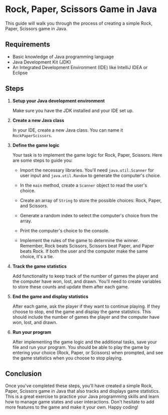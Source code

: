 # Rock, Paper, Scissors Game in Java

This guide will walk you through the process of creating a simple Rock, Paper, Scissors game in Java.

## Requirements

- Basic knowledge of Java programming language
- Java Development Kit (JDK)
- An Integrated Development Environment (IDE) like IntelliJ IDEA or Eclipse

## Steps

1. **Setup your Java development environment**

   Make sure you have the JDK installed and your IDE set up.

2. **Create a new Java class**

   In your IDE, create a new Java class. You can name it `RockPaperScissors`.

3. **Define the game logic**

   Your task is to implement the game logic for Rock, Paper, Scissors. Here are some steps to guide you:

    - Import the necessary libraries. You'll need `java.util.Scanner` for user input and `java.util.Random` to generate the computer's choice.

    - In the `main` method, create a `Scanner` object to read the user's choice.

    - Create an array of `String` to store the possible choices: Rock, Paper, and Scissors.

    - Generate a random index to select the computer's choice from the array.

    - Print the computer's choice to the console.

    - Implement the rules of the game to determine the winner. Remember, Rock beats Scissors, Scissors beat Paper, and Paper beats Rock. If both the user and the computer make the same choice, it's a tie.

4. **Track the game statistics**

   Add functionality to keep track of the number of games the player and the computer have won, lost, and drawn. You'll need to create variables to store these counts and update them after each game.

5. **End the game and display statistics**

   After each game, ask the player if they want to continue playing. If they choose to stop, end the game and display the game statistics. This should include the number of games the player and the computer have won, lost, and drawn.

6. **Run your program**

   After implementing the game logic and the additional tasks, save your file and run your program. You should be able to play the game by entering your choice (Rock, Paper, or Scissors) when prompted, and see the game statistics when you choose to stop playing.

## Conclusion

Once you've completed these steps, you'll have created a simple Rock, Paper, Scissors game in Java that also tracks and displays game statistics. This is a great exercise to practice your Java programming skills and learn how to manage game states and user interactions. Don't hesitate to add more features to the game and make it your own. Happy coding!
